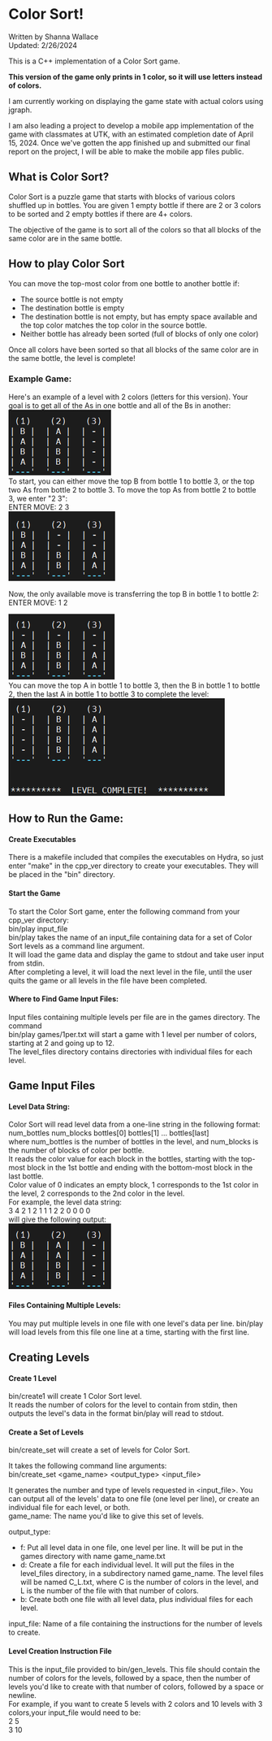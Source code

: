 # Color Sort!
Written by Shanna Wallace<br>
Updated: 2/26/2024

This is a C++ implementation of a Color Sort game.<br>

**This version of the game only prints in 1 color, so it will use letters instead of colors.**<br>

I am currently working on displaying the game state with actual colors using jgraph.<br>

I am also leading a project to develop a mobile app implementation of the game with classmates at UTK, with an estimated completion date of April 15, 2024. Once we've gotten the app finished up and submitted our final report on the project, I will be able to make the mobile app files public.

## What is Color Sort?
Color Sort is a puzzle game that starts with blocks of various colors shuffled up in bottles. You are given 1 empty bottle if there are 2 or 3 colors to be sorted and 2 empty bottles if there are 4+ colors.<br>

The objective of the game is to sort all of the colors so that all blocks of the same color are in the same bottle.

## How to play Color Sort
You can move the top-most color from one bottle to another bottle if: 
* The source bottle is not empty
* The destination bottle is empty 
* The destination bottle is not empty, but has empty space available and the top color matches the top color in the source bottle.
* Neither bottle has already been sorted (full of blocks of only one color) <br>

Once all colors have been sorted so that all blocks of the same color are in the same bottle, the level is complete! 

### Example Game:
Here's an example of a level with 2 colors (letters for this version). Your goal is to get all of the As in one bottle and all of the Bs in another:<br>
![initial state](instr_pics/initial.png)
<br>To start, you can either move the top B from bottle 1 to bottle 3, or the top two As from bottle 2 to bottle 3. 
To move the top As from bottle 2 to bottle 3, we enter "2 3":<br>
ENTER MOVE: 2 3<br>
![after 1st move](instr_pics/2.png) <br>

Now, the only available move is transferring the top B in bottle 1 to bottle 2:<br>
ENTER MOVE: 1 2<br>

![after 2nd move](instr_pics/3.png)<br>
You can move the top A in bottle 1 to bottle 3, then the B in bottle 1 to bottle 2, then the last A in bottle 1 to bottle 3 to complete the level:<br>
![complete level](instr_pics/complete.png)<br>

## How to Run the Game:
#### Create Executables
There is a makefile included that compiles the executables on Hydra, so just enter "make" in the cpp_ver directory to create your executables. They will be placed in the "bin" directory. 

#### Start the Game
To start the Color Sort game, enter the following command from your cpp_ver directory:<br>
bin/play input_file <br>
bin/play takes the name of an input_file containing data for a set of Color Sort levels as a command line argument. <br>
It will load the game data and display the game to stdout and take user input from stdin. <br>
After completing a level, it will load the next level in the file, until the user quits the game or all levels in the file have been completed. 

#### Where to Find Game Input Files:
Input files containing multiple levels per file are in the games directory. The command <br>
bin/play games/1per.txt will start a game with 1 level per number of colors, starting at 2 and going up to 12. <br>
The level_files directory contains directories with individual files for each level. 

## Game Input Files
#### Level Data String:
Color Sort will read level data from a one-line string in the following format: <br>
num_bottles num_blocks bottles[0] bottles[1] ... bottles[last] <br>
where num_bottles is the number of bottles in the level, and num_blocks is the number of blocks of color per bottle. <br>
It reads the color value for each block in the bottles, starting with the top-most block in the 1st bottle and ending with the bottom-most block in the last bottle. <br>
Color value of 0 indicates an empty block, 1 corresponds to the 1st color in the level, 2 corresponds to the 2nd color in the level. <br>
For example, the level data string: <br> 
3 4 2 1 2 1 1 1 2 2 0 0 0 0  <br>
will give the following output:<br>
![initial state](instr_pics/initial.png)

#### Files Containing Multiple Levels:
You may put multiple levels in one file with one level's data per line. bin/play will load levels from  this file one line at a time, starting with the first line. 


## Creating Levels
#### Create 1 Level
bin/create1 will create 1 Color Sort level. <br>
It reads the number of colors for the level to contain from stdin, then outputs the level's data in the format bin/play will read to stdout.


#### Create a Set of Levels
bin/create_set will create a set of levels for Color Sort.

It takes the following command line arguments:<br>
bin/create_set <game_name> <output_type> <input_file><br>

It generates the number and type of levels requested in <input_file>. You can output all of the levels' data to one file (one level per line), or create an individual file for each level, or both. <br>
game_name: The name you'd like to give this set of levels.<br>

output_type: <br>
 * f: Put all level data in one file, one level per line. It will be put in the games directory with name game_name.txt
 * d: Create a file for each individual level. It will put the files in the level_files directory, in a subdirectory named game_name. The level files will be named C_L.txt, where C is the number of colors in the level, and L is the number of the file with that number of colors.
 * b: Create both one file with all level data, plus individual files for each level.<br>
 
 input_file: Name of a file containing the instructions for the number of levels to create. 

#### Level Creation Instruction File
This is the input_file provided to bin/gen_levels.
This file should contain the number of colors for the levels, followed by a space, then the number of levels you'd like to create with that number of colors, followed by a space or newline. <br>
For example, if you want to create 5 levels with 2 colors and 10 levels with 3 colors,your input_file would need to be: <br>
 2 5 <br>
 3 10
